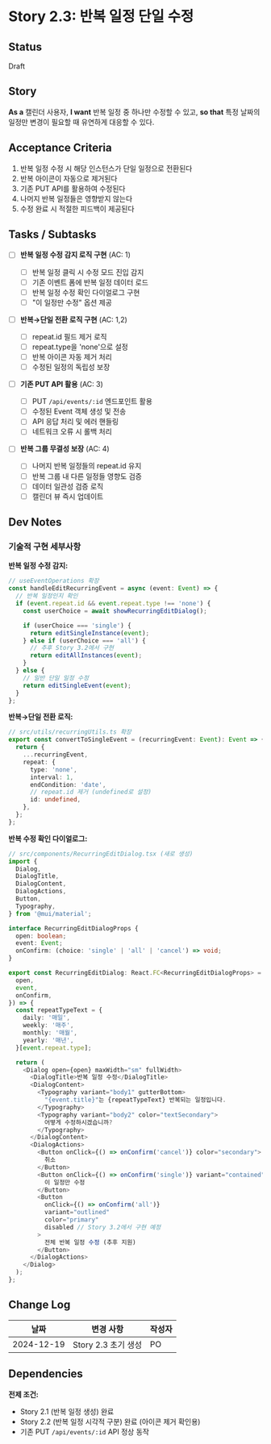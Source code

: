 # Story 2.3: 반복 일정 단일 수정

## Status

Draft

## Story

**As a** 캘린더 사용자,
**I want** 반복 일정 중 하나만 수정할 수 있고,
**so that** 특정 날짜의 일정만 변경이 필요할 때 유연하게 대응할 수 있다.

## Acceptance Criteria

1. 반복 일정 수정 시 해당 인스턴스가 단일 일정으로 전환된다
2. 반복 아이콘이 자동으로 제거된다
3. 기존 PUT API를 활용하여 수정된다
4. 나머지 반복 일정들은 영향받지 않는다
5. 수정 완료 시 적절한 피드백이 제공된다

## Tasks / Subtasks

- [ ] **반복 일정 수정 감지 로직 구현** (AC: 1)

  - [ ] 반복 일정 클릭 시 수정 모드 진입 감지
  - [ ] 기존 이벤트 폼에 반복 일정 데이터 로드
  - [ ] 반복 일정 수정 확인 다이얼로그 구현
  - [ ] "이 일정만 수정" 옵션 제공

- [ ] **반복→단일 전환 로직 구현** (AC: 1,2)

  - [ ] repeat.id 필드 제거 로직
  - [ ] repeat.type을 'none'으로 설정
  - [ ] 반복 아이콘 자동 제거 처리
  - [ ] 수정된 일정의 독립성 보장

- [ ] **기존 PUT API 활용** (AC: 3)

  - [ ] PUT `/api/events/:id` 엔드포인트 활용
  - [ ] 수정된 Event 객체 생성 및 전송
  - [ ] API 응답 처리 및 에러 핸들링
  - [ ] 네트워크 오류 시 롤백 처리

- [ ] **반복 그룹 무결성 보장** (AC: 4)
  - [ ] 나머지 반복 일정들의 repeat.id 유지
  - [ ] 반복 그룹 내 다른 일정들 영향도 검증
  - [ ] 데이터 일관성 검증 로직
  - [ ] 캘린더 뷰 즉시 업데이트

## Dev Notes

### 기술적 구현 세부사항

**반복 일정 수정 감지:**

```typescript
// useEventOperations 확장
const handleEditRecurringEvent = async (event: Event) => {
  // 반복 일정인지 확인
  if (event.repeat.id && event.repeat.type !== 'none') {
    const userChoice = await showRecurringEditDialog();

    if (userChoice === 'single') {
      return editSingleInstance(event);
    } else if (userChoice === 'all') {
      // 추후 Story 3.2에서 구현
      return editAllInstances(event);
    }
  } else {
    // 일반 단일 일정 수정
    return editSingleEvent(event);
  }
};
```

**반복→단일 전환 로직:**

```typescript
// src/utils/recurringUtils.ts 확장
export const convertToSingleEvent = (recurringEvent: Event): Event => {
  return {
    ...recurringEvent,
    repeat: {
      type: 'none',
      interval: 1,
      endCondition: 'date',
      // repeat.id 제거 (undefined로 설정)
      id: undefined,
    },
  };
};
```

**반복 수정 확인 다이얼로그:**

```typescript
// src/components/RecurringEditDialog.tsx (새로 생성)
import {
  Dialog,
  DialogTitle,
  DialogContent,
  DialogActions,
  Button,
  Typography,
} from '@mui/material';

interface RecurringEditDialogProps {
  open: boolean;
  event: Event;
  onConfirm: (choice: 'single' | 'all' | 'cancel') => void;
}

export const RecurringEditDialog: React.FC<RecurringEditDialogProps> = ({
  open,
  event,
  onConfirm,
}) => {
  const repeatTypeText = {
    daily: '매일',
    weekly: '매주',
    monthly: '매월',
    yearly: '매년',
  }[event.repeat.type];

  return (
    <Dialog open={open} maxWidth="sm" fullWidth>
      <DialogTitle>반복 일정 수정</DialogTitle>
      <DialogContent>
        <Typography variant="body1" gutterBottom>
          "{event.title}"는 {repeatTypeText} 반복되는 일정입니다.
        </Typography>
        <Typography variant="body2" color="textSecondary">
          어떻게 수정하시겠습니까?
        </Typography>
      </DialogContent>
      <DialogActions>
        <Button onClick={() => onConfirm('cancel')} color="secondary">
          취소
        </Button>
        <Button onClick={() => onConfirm('single')} variant="contained" color="primary">
          이 일정만 수정
        </Button>
        <Button
          onClick={() => onConfirm('all')}
          variant="outlined"
          color="primary"
          disabled // Story 3.2에서 구현 예정
        >
          전체 반복 일정 수정 (추후 지원)
        </Button>
      </DialogActions>
    </Dialog>
  );
};
```

## Change Log

| 날짜       | 변경 사항           | 작성자 |
| ---------- | ------------------- | ------ |
| 2024-12-19 | Story 2.3 초기 생성 | PO     |

## Dependencies

**전제 조건:**

- Story 2.1 (반복 일정 생성) 완료
- Story 2.2 (반복 일정 시각적 구분) 완료 (아이콘 제거 확인용)
- 기존 PUT `/api/events/:id` API 정상 동작
